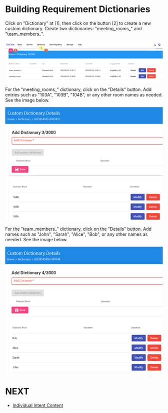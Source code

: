 # Building Requirement Dictionaries

Click on "Dictionary" at [1], then click on the button [2] to create a new custom dictionary. Create two dictionaries: "meeting_rooms_" and "team_members_".

![](../../../../../../images/en/intro-010.png)

For the "meeting_rooms_" dictionary, click on the "Details" button. Add entries such as "103A", "103B", "104B", or any other room names as needed. See the image below.

![](../../../../../../images/en/intro-011.png)

For the "team_members_" dictionary, click on the "Details" button. Add names such as "John", "Sarah", "Alice", "Bob", or any other names as needed. See the image below.

![](../../../../../../images/en/intro-012.png)

# NEXT
- [Individual Intent Content](../../tutorials/intro/distinct-content.html)
